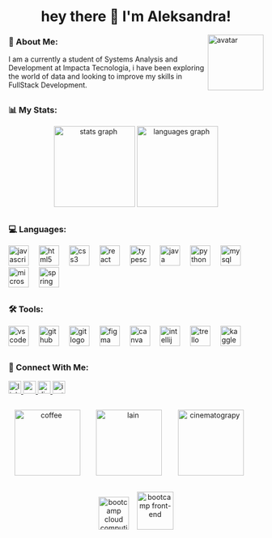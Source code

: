 <h1 align="center">hey there 👋 I'm Aleksandra!</h1>

<img align="right" height="110" border-radius="50px;" src="https://i.postimg.cc/mDz4YZvN/someone.jpg" alt="avatar" />

<h3>💫 About Me:</h3>

I am a currently a student of Systems Analysis and Development at Impacta Tecnologia, i have been exploring the world of data and looking to improve my skills in FullStack Development.


## <h3 align="left">📊 My Stats: </h3>


<div align="center">
  <img src="https://github-readme-stats.vercel.app/api?username=AleksandDev&hide_title=false&hide_rank=false&show_icons=true&include_all_commits=true&count_private=true&disable_animations=false&theme=merko&locale=en&hide_border=true&order=1" height="160" alt="stats graph"  />
  <img src="https://github-readme-stats.vercel.app/api/top-langs?username=AleksandDev&locale=en&hide_title=true&layout=compact&card_width=320&langs_count=8&theme=merko&hide_border=true&order=2" height="160" alt="languages graph"  />
</div>

## <h3 align="left">💻 Languages:</h3>

<div align="left">
  <img src="https://cdn.jsdelivr.net/gh/devicons/devicon/icons/javascript/javascript-original.svg" height="40" alt="javascript logo"  />
  <img width="12" />
  <img src="https://cdn.jsdelivr.net/gh/devicons/devicon/icons/html5/html5-original.svg" height="40" alt="html5 logo"  />
  <img width="12" />
  <img src="https://cdn.jsdelivr.net/gh/devicons/devicon/icons/css3/css3-original.svg" height="40" alt="css3 logo"  />
  <img width="12" />
  <img src="https://cdn.jsdelivr.net/gh/devicons/devicon/icons/react/react-original.svg" height="40" alt="react logo"  />
  <img width="12" />
  <img src="https://cdn.jsdelivr.net/gh/devicons/devicon/icons/typescript/typescript-original.svg" height="40" alt="typescript logo"  />
  <img width="12" />
  <img src="https://cdn.jsdelivr.net/gh/devicons/devicon/icons/java/java-original.svg" height="40" alt="java logo"  />
  <img width="12" />
  <img src="https://cdn.jsdelivr.net/gh/devicons/devicon/icons/python/python-original.svg" height="40" alt="python logo"  />
  <img width="12" />
  <img src="https://cdn.jsdelivr.net/gh/devicons/devicon/icons/mysql/mysql-original.svg" height="40" alt="mysql logo"  />
  <img width="12" />
  <img src="https://cdn.jsdelivr.net/gh/devicons/devicon/icons/microsoftsqlserver/microsoftsqlserver-plain.svg" height="40" alt="microsoftsqlserver logo"  />
  <img width="12" />
  <img src="https://cdn.jsdelivr.net/gh/devicons/devicon/icons/spring/spring-original.svg" height="40" alt="spring logo"  />
</div>


## <h3 align="left">🛠 Tools:</h3>


<div align="left">
  <img src="https://cdn.jsdelivr.net/gh/devicons/devicon/icons/vscode/vscode-original.svg" height="40" alt="vscode logo"  />
  <img width="12" />
  <img src="https://cdn.jsdelivr.net/gh/devicons/devicon/icons/github/github-original.svg" height="40" alt="github logo"  />
  <img width="12" />
  <img src="https://cdn.jsdelivr.net/gh/devicons/devicon/icons/git/git-original.svg" height="40" alt="git logo"  />
  <img width="12" />
  <img src="https://cdn.jsdelivr.net/gh/devicons/devicon/icons/figma/figma-original.svg" height="40" alt="figma logo"  />
  <img width="12" />
  <img src="https://cdn.jsdelivr.net/gh/devicons/devicon/icons/canva/canva-original.svg" height="40" alt="canva logo"  />
  <img width="12" />
  <img src="https://cdn.jsdelivr.net/gh/devicons/devicon/icons/intellij/intellij-original.svg" height="40" alt="intellij logo"  />
  <img width="12" />
  <img src="https://cdn.jsdelivr.net/gh/devicons/devicon/icons/trello/trello-plain.svg" height="40" alt="trello logo"  />
  <img width="12" />
  <img src="https://cdn.jsdelivr.net/gh/devicons/devicon/icons/kaggle/kaggle-original.svg" height="40" alt="kaggle logo"  />
</div>

## <h3 align="left">📲 Connect With Me:</h3>

<div>
 <a href="https://www.linkedin.com/in/aleksandra-leal" ><img src="https://img.shields.io/static/v1?message=LinkedIn&logo=linkedin&label=&color=0077B5&logoColor=white&labelColor=&style=for-the-badge" height="25" alt="linkedin logo"  /> <a/>
 <a href="mailto:aleksandramarto183@gmail.com" ><img src="https://img.shields.io/static/v1?message=Gmail&logo=gmail&label=&color=D14836&logoColor=white&labelColor=&style=for-the-badge" height="25" alt="gmail logo"  /> <a/>
 <a href="https://discord.gg/tYhK8wFM" ><img src="https://img.shields.io/static/v1?message=Discord&logo=discord&label=&color=7289DA&logoColor=white&labelColor=&style=for-the-badge" height="25" alt="discord logo"  /> <a/>
 <a href="https://www.instagram.com/mistynz_" ><img src="https://img.shields.io/static/v1?message=Instagram&logo=instagram&label=&color=E4405F&logoColor=white&labelColor=&style=for-the-badge" height="25" alt="instagram logo"  /> <a/>
</div>

##

<div align="center">
  <img src="https://i.postimg.cc/nV1N4pPq/coffe.png" alt="coffee" style="width: 130px; height: 130px; text-align: center"/>
  &nbsp;&nbsp;&nbsp;&nbsp;&nbsp;&nbsp;
  <img src="https://i.postimg.cc/GpfrFrgc/lainsl.jpg" alt="lain" style="width: 130px; height: 130px; text-align: center;"/>
  &nbsp;&nbsp;&nbsp;&nbsp;&nbsp;&nbsp;
  <img src="https://i.postimg.cc/63jdJNBT/movies.jpg" alt="cinematograpy" style="width: 130px; height: 130px; text-align: center"/>
  &nbsp;&nbsp;&nbsp;&nbsp;&nbsp;&nbsp;
</div>

##

<div align="center">
  <img src="https://i.postimg.cc/gc30tpgq/computacaoemnuvem.webp" alt="bootcamp cloud computing" style="width: 60px; height: 65px">
  &nbsp;&nbsp;
  <img src="https://assets.dio.me/x84deVbyyXPy2Qv6Ug4uuQnB0tRIBOyfiPJQe9jKNrc/f:webp/h:120/q:80/L3RyYWNrcy84MDUyZGIxYi1mNDM0LTQ5ODAtOGJiYi05ZjdkYWE3MjViOGQucG5n" alt="bootcamp front-end" style="width: 72px; height: 75px">
</div>
